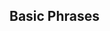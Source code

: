 <h2> Basic Phrases </h2>
<p><a href="https://me.me/i/im-learning-spanish-starter-pack-erre-con-erre-cigarro-erre-21485638">
<src="https://pics.me.me/im-learning-spanish-starter-pack-erre-con-erre-cigarro-erre-32413559.png"
     alt="Spanish, Translation, and World I'm learning Spanish"></a>
     </p>

